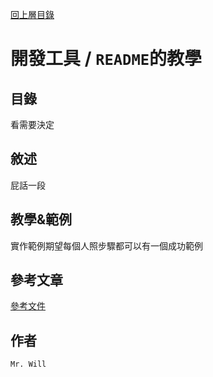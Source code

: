 [回上層目錄](../README.md)

# 開發工具 / `README`的教學

## **目錄**
看需要決定

## **敘述**
屁話一段

## **教學&範例**
實作範例期望每個人照步驟都可以有一個成功範例

## **參考文章**
[參考文件](網址)

## **作者**
`Mr. Will`
